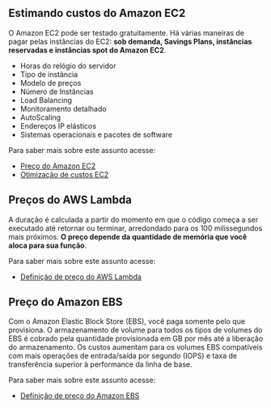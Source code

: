 ##  Estimando custos do Amazon EC2

O Amazon EC2 pode ser testado gratuitamente. Há várias maneiras de pagar pelas instâncias do EC2: **sob demanda, Savings Plans, instâncias reservadas e instâncias spot do Amazon EC2**.

* Horas do relógio do servidor
* Tipo de instância
* Modelo de preços
* Número de Instâncias
* Load Balancing
* Monitoramento detalhado
* AutoScaling
* Endereços IP elásticos
* Sistemas operacionais e pacotes de software

Para saber mais sobre este assunto acesse: 

  * [Preço do Amazon EC2](https://aws.amazon.com/pt/ec2/pricing/)
  * [Otimização de custos EC2](https://aws.amazon.com/pt/ec2/cost-and-capacity/)

## Preços do AWS Lambda

A duração é calculada a partir do momento em que o código começa a ser executado até retornar ou terminar, arredondado para os 100 milissegundos mais próximos. **O preço depende da quantidade de memória que você aloca para sua função**.

Para saber mais sobre este assunto acesse: 

  * [Definição de preço do AWS Lambda](https://aws.amazon.com/pt/lambda/pricing/)

## Preço do Amazon EBS

Com o Amazon Elastic Block Store (EBS), você paga somente pelo que provisiona. O armazenamento de volume para todos os tipos de volumes do EBS é cobrado pela quantidade provisionada em GB por mês até a liberação do armazenamento. Os custos aumentam para os volumes EBS compatíveis com mais operações de entrada/saída por segundo (IOPS) e taxa de transferência superior à performance da linha de base.

Para saber mais sobre este assunto acesse: 

  * [Definição de preço do Amazon EBS](https://aws.amazon.com/pt/ebs/pricing/)